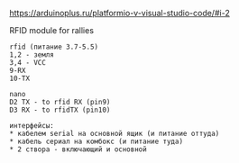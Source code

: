 https://arduinoplus.ru/platformio-v-visual-studio-code/#i-2

RFID module for rallies

    rfid (питание 3.7-5.5)
    1,2 - земля
    3,4 - VCC
    9-RX
    10-TX

    nano
    D2 TX - to rfid RX (pin9)
    D3 RX - to rfidTX (pin10)

    интерфейсы:
    * кабелем serial на основной ящик (и питание оттуда)
    * кабель сериал на комбокс (и питание туда)
    * 2 створа - включающий и основной
